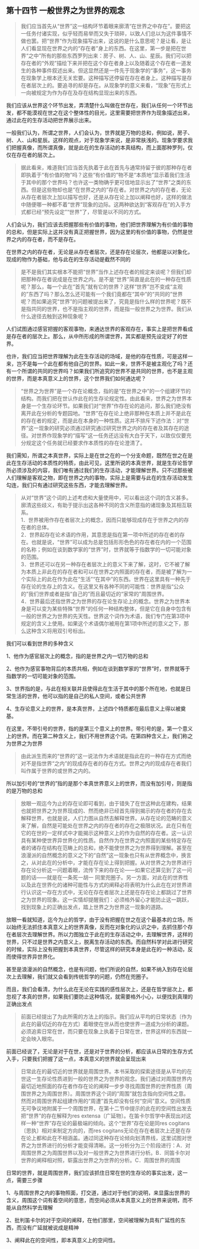 <h2>第十四节 一般世界之为世界的观念</h2><blockquote data-pid="RtVEp3I9">我们应当首先从“世界”这一结构环节着眼来廓清“在世界之中存在”。要把这一任务付诸实现，似乎轻而易举而又失于琐碎，以致人们总以为这件事情不做也罢。把“世界”作为现象描写出来，这说的是什么意思呢？是让看，是让人们看显现在世界之内的“存在者”身上的东西。在这里，第一步是把在世界“之中”所有的那些东西罗列出来：房子、树、人、山、星辰。我们可以把存在者的“外观”描绘下来并把在这个存在者身上以及随着这个存在者一道发生的各种事件叙述出来。但这显然还是一件先于现象学的“事务”，这一事务在现象学上根本还无关宏要。这种描写还停留在存在者身上。这种描写是存在者层次上的。要追寻的却是存在。从现象学的意义来看，“现象”在形式上一向被规定为作为存在及存在结构显现出来的东西。</blockquote><p data-pid="a2kiJQ9T">我们应该从世界这个环节出发，弄清楚什么叫做在世存在，我们从任何一个环节出发，都不能漠视在世之在这个整体性的目光，这里需要把世界作为现象描述出来，通过此在的生存活动把世界展示出来。</p><p data-pid="_zZRgP3Q">一般我们认为，所谓之世界，人们会认为，世界就是万物的总和，例如说，房子、树、人、山和星辰。这样的观点，对于现象学来说，是非常肤浅的。现象学要求我们把握真像，而所谓真像，就是此在的生存活动的本真结构，而上面那种罗列，仅仅在存在者的层次上。</p><blockquote data-pid="R6tVlDIz">据此看来，难道我们应当首先执着于此在首先与通常持留于彼的那种存在者即执着于“有价值的物”吗？这些“有价值的”物不是“本质地”显示着我们生活于其中的那个世界吗？也许这一类物确乎更可信地显示出了“世界”之类的东西。但是这些物却也是“在世界之内的”存在者。对世界之内的存在者，无论从存在者层次上加以描写也好，还是从存在论上加以阐释也好，这样的做法中随便哪一种都不着“世界”现象的边际。这两种欲达到“客观存在”的入手方式都已经“预先设定”“世界”了，尽管是以不同的方式。</blockquote><p data-pid="kb-gkchJ">人们会认为，我们应该去把握那些有价值的事物，他们把世界理解为有价值的事物的总和，但是实际上这并没有真正把握世界，因为这里的有价值的事物，仍然是世界之内的存在者，而不是存在。</p><p data-pid="MoT_3k78">在世界之内的存在者，无论是从存在者层次，还是存在论层次，他都是以对象化，现成的物作为基础，他与此在的生存活动是截然不同的</p><blockquote data-pid="4edwh6FB">是不是我们其实根本不能把“世界”当作上述存在者的规定来谈呢？但我们却把那种存在者说成是在世界之内。是不是“世界”简直是此在的一种存在性质呢？那么，每一个此在“首先”就有它的世界？这样“世界”岂不变成“主观的”东西了吗？那么怎么还可能有一个我们竟都在“其中”的“共同的”世界呢？而如果追究“世界”的问题被提出来了，究竟是指什么样的世界呢？既不是指共同的世界，也不是指主观的世界，而是指一般世界之为世界。我们从什么途径去触到这种现象呢？</blockquote><p data-pid="UUxEknQH">人们试图通过感官把握的客观事物，来通达世界的客观存在，事实上是把世界看成是存在者的层次上。那么，从中所形成的所谓世界，其实都是预先设定好了的世界。</p><p data-pid="8wbQYriz">也许，我们应当把世界理解为此在生存活动的场域，是他的存在性质，可是这样一来，岂不是每一个此在都有他自己的世界。如此一来，世界不是被主观化了吗？还有一个所谓的共同的世界吗？如果我们所追究的世界不是共同的世界，也不是主观的世界，而是本真意义上的世界，这个世界我们如何通达呢？</p><blockquote data-pid="EVdsdYXX">“世界之为世界”是一个存在论概念，指的是“在世界之中”的一个组建环节的结构。而我们把在世认作此在的生存论规定性。由此看来，世界之为世界本身是一个生存论环节。如果我们对“世界”作存在论的追问，那么我们绝没有离开此在分析的专题园地。“世界”在存在论上绝非那种在本质上并不是此在的存在者的规定，而是此在本身的一种性质。这并不排斥下述作法：对“世界”这一现象的研究必须通过研究通过研究世界之内的存在者及其存在的途径。对世界作现象学的“描写”这一任务还远没有大白于天下，以致仅仅要充分规定这个任务就已经要求作本质性的存在论澄清了。</blockquote><p data-pid="Ua6HB60z">我们需知，所谓之本真世界，实际上是在世之在的一个分支命题，既然在世之在是此在生存活动的本质性的特质，由此可见，这里所说的本真世界，就是生存论哲学所必须涉及的内容，我们唯有通过我们的生存活动，才能理解世界。只不过那些被人们理解是客观之物，即在世界之内的事物，实际上是需要与此在的生存活动发生勾连，我们只有通过研究这些东西，才能去理解世界。</p><blockquote data-pid="BcK2eSvd">从对“世界”这个词的上述考虑和大量使用中，可以看出这个词的含义甚多。廓清这些歧义，有助于提示出这各种不同的含义所意指的诸现象及其相互联系。<br/>1．世界被用作存在者层次上的概念，因而只能够现成存在于世界之内的存在者的总体。<br/>2．世界起存在论术语的作用，其意思是指在第一项中所述的存在者的存在。也就是说，“世界”可以成为总是包括形形色色的存在者在内的一个范围的名称；例如在谈到数学家的“世界”时，世界就等于指数学的一切可能对象的范围。<br/>3．世界还可以在另一种存在者层次上的意义下来了解，这时，它不被了解为本质上非此在的存在者和可以在世界之内照面的存在者，而是被了解为一个实际上的此在作为此在“生活”“在其中”的东西。世界在这里具有一种先于存在论的生存上的含义。在这里又有各种不同的可能性：世界是指“公众的”我们世界或者是指“自己的”而且最切近的“家常的”周围世界。<br/>4．世界最后还指世界之为世界的存在论生存论上的概念。世界之为世界本身是可以变为某些特殊“世界”的任何一种结构整体，但是它在自身中包含有一般的世界之为世界的先天性。世界这个词作为术语，我们专门在第3项中规定的含义上使用。如果这个术语偶尔被用在第1项中所述的意义之下，那么这种含义将用双引号标出。</blockquote><p data-pid="QPnB8oOb">我们可以看到世界的多种含义</p><p data-pid="vTaGw3Ms">1、他作为感官层次上的概念，指的是世界之内一切万物的总和</p><p data-pid="Zo_o4XzT">2、他作为感官事物背后的本质共相，例如在谈到数学家的“世界”时，世界就等于指数学的一切可能对象的范围。</p><p data-pid="V_L7H28_">3、世界指的是，与此在相关联并且使得此在生活于其中的那个所在地，也就是日常生活的世界，他可以指的是自己的私人空间，或者公共世界</p><p data-pid="nHNFClam">4、生存论意义上的世界，是本真世界，上述四个特质都在最后意义上得以被奠基。</p><p data-pid="FEfor95d">在这里，不带引号的世界，指的是第三个意义上的世界。带引号的是，第一个意义上的世界。而在第二种含义上，我们不用世界这个词。在第四种含义上，我们称之为世界之为世界</p><blockquote data-pid="LbszjFS9">由此派生而来的“世界的”这一说法作为术语就是指此在的一种存在方式而绝对不是指世界“之内”的现成存在者的存在方式。世界之内的现成存在者我们叫作属于世界的或世界之内的。</blockquote><p data-pid="aodX3ff_">所以加引号的“世界的”指的是那个本真世界意义上的世界，而没有加引号，则是指的是万物的总和</p><blockquote data-pid="Q0IiC4Z0">放眼一观迄今为止的存在论即可看到，由于错失了在世这种此在建构，结果也就把世界之为世界现成的、然而绝非已经首先得到揭示的存在者的存在去解释世界，也就是说，人们力图从自然去解释世界。从存在论的范畴的意义来了解，自然是可能处在世界之内的存在者的存在之极限状况。此在只有在它的在世的一定样式中才能揭示这种意义上的作为自然的存在者。这一认识具有某种使世界异世界化的性质。自然作为在世界之内照面的某些特定存在者的诸存在结构在范畴上的总和，绝不能使世界之为世界得到理解。甚至在浪漫派的自然概念的意义之下的“自然”这一现象也只有从世界概念中，换言之，从对此在的分析中，才能在存在论上得到把握。从对世界之为世界进行存在论分析这一问题着眼，流传下来的存在论——如果它还算见到了这一问题的话——就是在一条死一胡一 同里兜圈子。另一方面，对此在的世界性以及此在世界化的诸种可能性与方式的阐释必将表明为什么此在在对世界进行认识这一存在方式中，无论在存在者层次上还是在存在论上都跳过了世界之为世界的现象。这一实情却提醒我们：必须格外留心才能防止这一跳跃，找到现象上的正确出发点，踏上世界之为世界这一现象的道路。</blockquote><p data-pid="hREYx73x">放眼一看就知道，迄今为止的哲学，由于没有把握在世之在这个最基本的立场，所以始终无法抓住本真意义上的世界真像，反而在对象化的认识之中，去抓住那个存在者层次去理解世界。所以力图独立于此在的生存活动之中，去理解世界，这样的世界，只不过是世界之内意义上，脱离生存活动的东西。而自然科学对此进行研究的时候，实际上没有把握到本真世界，尽管这样的研究本身是此在的一种活动，反而使得世界异世界化。</p><p data-pid="h_4Vm2ns">甚至是浪漫派的自然概念，也是有问题，他们所说的自然，如果不纳入到存在论层次上去理解，我们就又会看到传统哲学的问题，仍然在兜圈子。</p><p data-pid="7K4Pc4MN">而且，我们会看清，为什么此在无论在实践的感性层次上，还是在哲学层次上，都忽视了本真的世界，如果我们要防止这种情况，就需要格外小心，以便找到真理的正确出发点</p><blockquote data-pid="BPhWpkjO">前面已经提出了为此所需的方法上的指示。我们应从平均的日常状态〔作为此在的最切近的存在方式〕着眼使在世从而也使世界一道成为分析的课题。必须追索日常在世，而只要在现象上执着于日常在世，世界这样的东西就一定会映入眼帘。</blockquote><p data-pid="-tUHj0g0">前面已经说了，无论是对于在世，还是对于世界的分析，都应该从日常的生存方式入手，只要我们把握了这一点，本真意义的世界就会呈现出来</p><blockquote data-pid="RbkCCBQa">日常此在的最切近的世界就是周围世界。本书采取的探索途径是从平均的在世这一生存论性质进到一般的世界之为世界的观念。我们通过对周围世界内最切近地照面的存在者作存在论的阐释一步步寻找周围世界的世界性质〔周围世界之为周围世界〕。周围世界这个词的“周围”就包含指向空间性之意。然而对周围世界起组建作用的“周遭”首先却没有任何“空间”意义。空间性质无可争议地附属于一个周围世界，在第十二节中提示的此在的空间性出发去把“世界”的存在解释为res extensa〔广延物〕。在笛卡尔哲学中表现出对这样一种“世界”存在论的最极端的倾向。这个“世界”存在论是同res cogitans〔思执〕相对来制定方向的，而res cogitans无论在存在者层次上还是在存在论上都和此在不相涵盖。通过同这种存在论倾向划清界线，这里试图对世界之为世界进行的分析才能变得清晰。这一分析分为三个阶段进行：A．对周围世界之为周围世界以及对一般世界之为世界进行分析。B．同笛卡尔对世界的阐释相对照，崭露出世界之为世界的分析。C．周围世界的周围</blockquote><p data-pid="YuWN8tG2">日常的世界，就是周围世界，我们应该抓住日常在世的生存论的事实出发，这一点，需要三步骤</p><p data-pid="E4We609z">1、与周围世界之内的事物照面，打交道，通过对于他们的说明，来显露出世界的含义，周围这个词有着空间的意思，而空间必须从本真意义上的世界来说明，而不能从自然科学去理解</p><p data-pid="RRmIEHWQ">2、批判笛卡尔的对于空间的阐释，在他们那里，空间被理解为具有广延性的东西，而没有广延就被说成是精神</p><p data-pid="MicGqKmR">3、阐释此在的空间性，即本真意义上的空间性。</p><p></p><p></p>